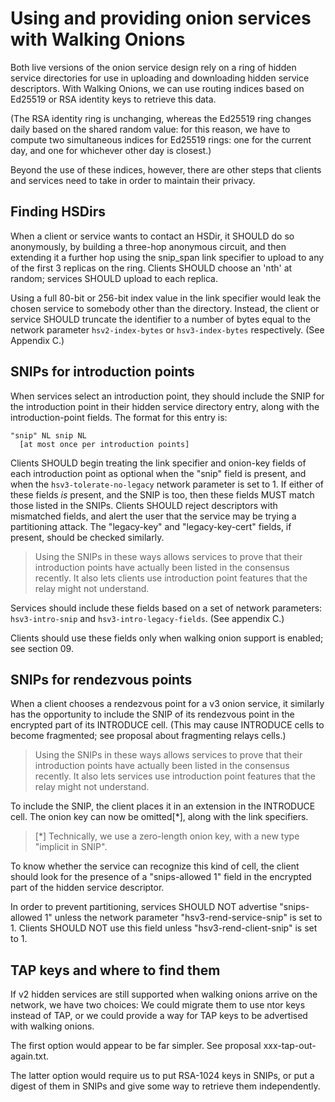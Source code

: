 # Using and providing onion services with Walking Onions

Both live versions of the onion service design rely on a ring of
hidden service directories for use in uploading and downloading
hidden service descriptors.  With Walking Onions, we can use routing
indices based on Ed25519 or RSA identity keys to retrieve this data.

(The RSA identity ring is unchanging, whereas the Ed25519 ring
changes daily based on the shared random value: for this reason, we
have to compute two simultaneous indices for Ed25519 rings: one for
the current day, and one for whichever other day is closest.)

Beyond the use of these indices, however, there are other steps that
clients and services need to take in order to maintain their privacy.

## Finding HSDirs

When a client or service wants to contact an HSDir, it SHOULD do so
anonymously, by building a three-hop anonymous circuit, and then
extending it a further hop using the snip_span link specifier to
upload to any of the first 3 replicas on the ring.  Clients SHOULD
choose an 'nth' at random; services SHOULD upload to each replica.

Using a full 80-bit or 256-bit index value in the link specifier
would leak the chosen service to somebody other than the directory.
Instead, the client or service SHOULD truncate the identifier to a
number of bytes equal to the network parameter `hsv2-index-bytes` or
`hsv3-index-bytes` respectively.  (See Appendix C.)

## SNIPs for introduction points

When services select an introduction point, they should include the
SNIP for the introduction point in their hidden service directory
entry, along with the introduction-point fields.  The format for
this entry is:

    "snip" NL snip NL
      [at most once per introduction points]


Clients SHOULD begin treating the link specifier and onion-key
fields of each introduction point as optional when the "snip" field
is present, and when the `hsv3-tolerate-no-legacy` network parameter
is set to 1. If either of these fields _is_ present, and the SNIP is
too, then these fields MUST match those listed in the SNIPs.
Clients SHOULD reject descriptors with mismatched fields, and alert
the user that the service may be trying a partitioning attack.
The "legacy-key" and "legacy-key-cert" fields, if present, should be
checked similarly.

> Using the SNIPs in these ways allows services to prove that their
> introduction points have actually been listed in the consensus
> recently.  It also lets clients use introduction point features
> that the relay might not understand.

Services should include these fields based on a set of network
parameters: `hsv3-intro-snip` and `hsv3-intro-legacy-fields`.
(See appendix C.)

Clients should use these fields only when walking onion support is
enabled; see section 09.

## SNIPs for rendezvous points

When a client chooses a rendezvous point for a v3 onion service, it
similarly has the opportunity to include the SNIP of its rendezvous
point in the encrypted part of its INTRODUCE cell.  (This may cause
INTRODUCE cells to become fragmented; see proposal about fragmenting
relays cells.)

> Using the SNIPs in these ways allows services to prove that their
> introduction points have actually been listed in the consensus
> recently.  It also lets services use introduction point features
> that the relay might not understand.

To include the SNIP, the client places it in an extension in the
INTRODUCE cell.  The onion key can now be omitted[*], along with
the link specifiers.

> [*] Technically, we use a zero-length onion key, with a new type
> "implicit in SNIP".

To know whether the service can recognize this kind of cell, the
client should look for the presence of a "snips-allowed 1" field in
the encrypted part of the hidden service descriptor.

In order to prevent partitioning, services SHOULD NOT advertise
"snips-allowed 1" unless the network parameter
"hsv3-rend-service-snip" is set to 1.  Clients SHOULD NOT use this
field unless "hsv3-rend-client-snip" is set to 1.

## TAP keys and where to find them

If v2 hidden services are still supported when walking onions arrive
on the network, we have two choices:  We could migrate them to use
ntor keys instead of TAP, or we could provide a way for TAP keys to
be advertised with walking onions.

The first option would appear to be far simpler. See
proposal xxx-tap-out-again.txt.

The latter option would require us to put RSA-1024 keys in SNIPs, or
put a digest of them in SNIPs and give some way to retrieve them
independently.


